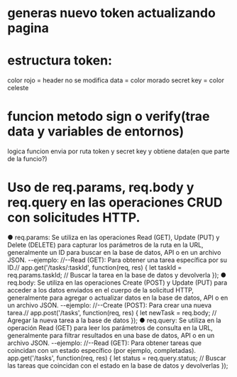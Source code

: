 # generas nuevo token actualizando pagina

# estructura token:

color rojo = header no se modifica
data = color morado
secret key = color celeste

# funcion metodo sign o verify(trae data y variables de entornos)

logica funcion envia por ruta token y secret key y obtiene data(en que parte de la funcio?)

# Uso de req.params, req.body y req.query en las operaciones CRUD con solicitudes HTTP.

● req.params: Se utiliza en las operaciones Read (GET), Update (PUT) y Delete (DELETE) para capturar los parámetros de la ruta en la URL, generalmente un ID para buscar en la base de datos, API o en un archivo JSON.
  --ejemplo:
         //--Read (GET): Para obtener una tarea específica por su ID.//
                app.get('/tasks/:taskId', function(req, res) {
                    let taskId = req.params.taskId;
                    // Buscar la tarea en la base de datos y devolverla
                });
● req.body: Se utiliza en las operaciones Create (POST) y Update (PUT) para acceder a los datos enviados en el cuerpo de la solicitud HTTP, generalmente para agregar o actualizar datos en la base de datos, API o en un archivo JSON.
  --ejemplo:
          //--Create (POST): Para crear una nueva tarea.//
                app.post('/tasks', function(req, res) {
                    let newTask = req.body;
                    // Agregar la nueva tarea a la base de datos
                    });
● req.query: Se utiliza en la operación Read (GET) para leer los parámetros de consulta en la URL, generalmente para filtrar resultados en una base de datos, API o en un archivo JSON.
  --ejemplo:
          //--Read (GET): Para obtener tareas que coincidan con un estado específico (por ejemplo, completadas).
                app.get('/tasks', function(req, res) {
                    let status = req.query.status;
                    // Buscar las tareas que coincidan con el estado en la base de datos y devolverlas
                });
